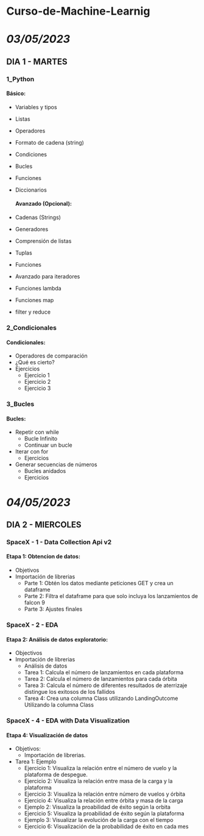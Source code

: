 # Curso-de-Machine-Learnig
# _03/05/2023_
## DIA 1 - MARTES

### 1_Python
  #### Básico:
  
+ Variables y tipos
+ Listas
+ Operadores
+ Formato de cadena (string)
+ Condiciones
+ Bucles
+ Funciones
+ Diccionarios

  #### Avanzado (Opcional):
    
+ Cadenas (Strings)
+ Generadores
+ Comprensión de listas
+ Tuplas
+ Funciones
+ Avanzado para iteradores
+ Funciones lambda
+ Funciones map
+ filter y reduce

### 2_Condicionales
  #### Condicionales:
   
+ Operadores de comparación
+ ¿Qué es cierto?
+ Ejercicios
  + Ejercicio 1
  + Ejercicio 2
  + Ejercicio 3

### 3_Bucles
  #### Bucles:
    
+ Repetir con while
  + Bucle Infinito
  + Continuar un bucle
+ Iterar con for
  + Ejercicios
+ Generar secuencias de números
  + Bucles anidados 
  + Ejercicios

# _04/05/2023_
## DIA 2 - MIERCOLES
### SpaceX - 1 - Data Collection Api v2
  ####  Etapa 1: Obtencion de datos:
  
+ Objetivos
+ Importación de librerias
  + Parte 1: Obtén los datos mediante peticiones GET y crea un dataframe
  + Parte 2: Filtra el dataframe para que solo incluya los lanzamientos de falcon 9
  + Parte 3: Ajustes finales

### SpaceX - 2 - EDA
  #### Etapa 2: Análisis de datos exploratorio:
    
+ Objectivos
+ Importación de librerias
  + Análisis de datos
  + Tarea 1: Calcula el número de lanzamientos en cada plataforma
  + Tarea 2: Calcula el número de lanzamientos para cada órbita 
  + Tarea 3: Calcula el número de diferentes resultados de aterrizaje distingue los exitosos de los fallidos
  + Tarea 4: Crea una columna Class utilizando LandingOutcome Utilizando la columna Class

### SpaceX - 4 - EDA with Data Visualization
#### Etapa 4: Visualización de datos

+ Objetivos: 
  + Importación de librerias.
+ Tarea 1: Ejemplo 
  + Ejercicio 1: Visualiza la relación entre el número de vuelo y la plataforma de despegue. 
  + Ejercicio 2: Visualiza la relación entre masa de la carga y la plataforma
  + Ejercicio 3: Visualiza la relación entre número de vuelos y órbita
  + Ejercicio 4: Visualiza la relación entre órbita y masa de la carga 
  + Ejemplo 2: Visualiza la proabilidad de éxito según la orbita
  + Ejercicio 5: Visualiza la proabilidad de éxito según la plataforma 
  + Ejemplo 3: Visualizar la evolución de la carga con el tiempo
  + Ejercicio 6: Visualización de la probabilidad de éxito en cada mes
